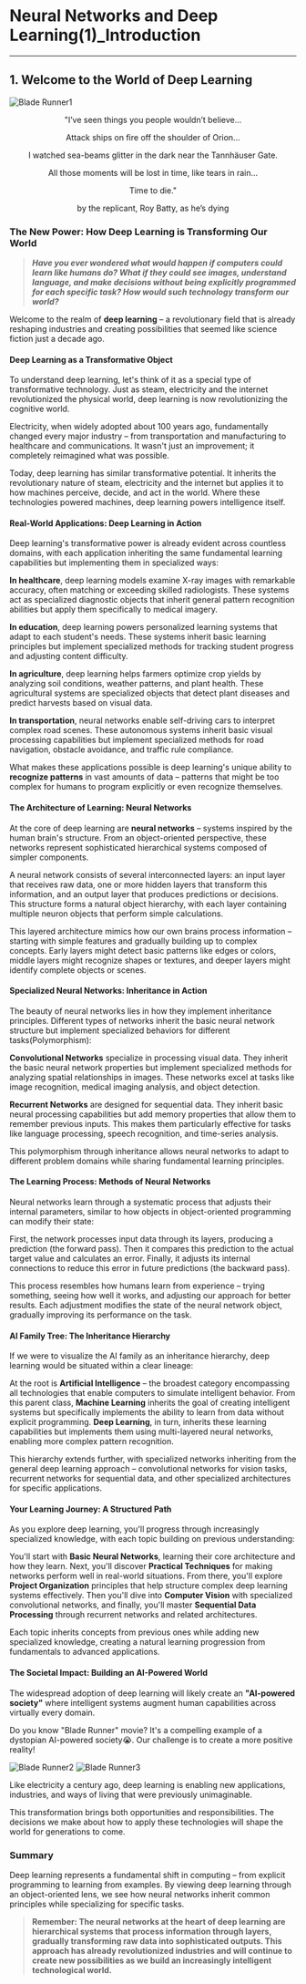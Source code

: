 # Neural Networks and Deep Learning(1)_Introduction

---

## 1. Welcome to the World of Deep Learning

![Blade Runner1](images/image-1.jpg)  

$$
\text{"I've seen things you people wouldn't believe...}
$$  

$$
\text{Attack ships on fire off the shoulder of Orion...}
$$  

$$
\text{I watched sea-beams glitter in the dark near the Tannhäuser Gate.}
$$  

$$
\text{All those moments will be lost in time, like tears in rain...}
$$  

$$
\text{Time to die."}
$$  

$$
\text{by the replicant, Roy Batty, as he's dying}
$$

### The New Power: How Deep Learning is Transforming Our World

> ***Have you ever wondered what would happen if computers could learn like humans do? What if they could see images, understand language, and make decisions without being explicitly programmed for each specific task? How would such technology transform our world?***

Welcome to the realm of **deep learning** – a revolutionary field that is already reshaping industries and creating possibilities that seemed like science fiction just a decade ago.

#### Deep Learning as a Transformative Object

To understand deep learning, let's think of it as a special type of transformative technology. Just as steam, electricity and the internet revolutionized the physical world, deep learning is now revolutionizing the cognitive world.

Electricity, when widely adopted about 100 years ago, fundamentally changed every major industry – from transportation and manufacturing to healthcare and communications. It wasn't just an improvement; it completely reimagined what was possible.

Today, deep learning has similar transformative potential. It inherits the revolutionary nature of steam, electricity and the internet but applies it to how machines perceive, decide, and act in the world. Where these technologies powered machines, deep learning powers intelligence itself.

#### Real-World Applications: Deep Learning in Action

Deep learning's transformative power is already evident across countless domains, with each application inheriting the same fundamental learning capabilities but implementing them in specialized ways:

**In healthcare**, deep learning models examine X-ray images with remarkable accuracy, often matching or exceeding skilled radiologists. These systems act as specialized diagnostic objects that inherit general pattern recognition abilities but apply them specifically to medical imagery.

**In education**, deep learning powers personalized learning systems that adapt to each student's needs. These systems inherit basic learning principles but implement specialized methods for tracking student progress and adjusting content difficulty.

**In agriculture**, deep learning helps farmers optimize crop yields by analyzing soil conditions, weather patterns, and plant health. These agricultural systems are specialized objects that detect plant diseases and predict harvests based on visual data.

**In transportation**, neural networks enable self-driving cars to interpret complex road scenes. These autonomous systems inherit basic visual processing capabilities but implement specialized methods for road navigation, obstacle avoidance, and traffic rule compliance.

What makes these applications possible is deep learning's unique ability to **recognize patterns** in vast amounts of data – patterns that might be too complex for humans to program explicitly or even recognize themselves.

#### The Architecture of Learning: Neural Networks

At the core of deep learning are **neural networks** – systems inspired by the human brain's structure. From an object-oriented perspective, these networks represent sophisticated hierarchical systems composed of simpler components.

A neural network consists of several interconnected layers: an input layer that receives raw data, one or more hidden layers that transform this information, and an output layer that produces predictions or decisions. This structure forms a natural object hierarchy, with each layer containing multiple neuron objects that perform simple calculations.

This layered architecture mimics how our own brains process information – starting with simple features and gradually building up to complex concepts. Early layers might detect basic patterns like edges or colors, middle layers might recognize shapes or textures, and deeper layers might identify complete objects or scenes.

#### Specialized Neural Networks: Inheritance in Action

The beauty of neural networks lies in how they implement inheritance principles. Different types of networks inherit the basic neural network structure but implement specialized behaviors for different tasks(Polymorphism):

**Convolutional Networks** specialize in processing visual data. They inherit the basic neural network properties but implement specialized methods for analyzing spatial relationships in images. These networks excel at tasks like image recognition, medical imaging analysis, and object detection.

**Recurrent Networks** are designed for sequential data. They inherit basic neural processing capabilities but add memory properties that allow them to remember previous inputs. This makes them particularly effective for tasks like language processing, speech recognition, and time-series analysis.

This polymorphism through inheritance allows neural networks to adapt to different problem domains while sharing fundamental learning principles.

#### The Learning Process: Methods of Neural Networks

Neural networks learn through a systematic process that adjusts their internal parameters, similar to how objects in object-oriented programming can modify their state:

First, the network processes input data through its layers, producing a prediction (the forward pass). Then it compares this prediction to the actual target value and calculates an error. Finally, it adjusts its internal connections to reduce this error in future predictions (the backward pass).

This process resembles how humans learn from experience – trying something, seeing how well it works, and adjusting our approach for better results. Each adjustment modifies the state of the neural network object, gradually improving its performance on the task.

#### AI Family Tree: The Inheritance Hierarchy

If we were to visualize the AI family as an inheritance hierarchy, deep learning would be situated within a clear lineage:

At the root is **Artificial Intelligence** – the broadest category encompassing all technologies that enable computers to simulate intelligent behavior. From this parent class, **Machine Learning** inherits the goal of creating intelligent systems but specifically implements the ability to learn from data without explicit programming. **Deep Learning**, in turn, inherits these learning capabilities but implements them using multi-layered neural networks, enabling more complex pattern recognition.

This hierarchy extends further, with specialized networks inheriting from the general deep learning approach – convolutional networks for vision tasks, recurrent networks for sequential data, and other specialized architectures for specific applications.

#### Your Learning Journey: A Structured Path

As you explore deep learning, you'll progress through increasingly specialized knowledge, with each topic building on previous understanding:

You'll start with **Basic Neural Networks**, learning their core architecture and how they learn. Next, you'll discover **Practical Techniques** for making networks perform well in real-world situations. From there, you'll explore **Project Organization** principles that help structure complex deep learning systems effectively. Then you'll dive into **Computer Vision** with specialized convolutional networks, and finally, you'll master **Sequential Data Processing** through recurrent networks and related architectures.

Each topic inherits concepts from previous ones while adding new specialized knowledge, creating a natural learning progression from fundamentals to advanced applications.

#### The Societal Impact: Building an AI-Powered World

The widespread adoption of deep learning will likely create an **"AI-powered society"** where intelligent systems augment human capabilities across virtually every domain.

Do you know "Blade Runner" movie? It's a compelling example of a dystopian AI-powered society😭. Our challenge is to create a more positive reality! 

![Blade Runner2](images/image-2.jpg)
![Blade Runner3](images/image-3.jpg)

Like electricity a century ago, deep learning is enabling new applications, industries, and ways of living that were previously unimaginable.

This transformation brings both opportunities and responsibilities. The decisions we make about how to apply these technologies will shape the world for generations to come.

### Summary

Deep learning represents a fundamental shift in computing – from explicit programming to learning from examples. By viewing deep learning through an object-oriented lens, we see how neural networks inherit common principles while specializing for specific tasks. 

> **Remember: The neural networks at the heart of deep learning are hierarchical systems that process information through layers, gradually transforming raw data into sophisticated outputs. This approach has already revolutionized industries and will continue to create new possibilities as we build an increasingly intelligent technological world.**
